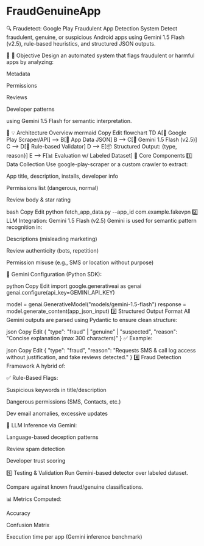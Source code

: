 # FraudGenuineApp
🔍 Fraudetect: Google Play Fraudulent App Detection System
Detect fraudulent, genuine, or suspicious Android apps using Gemini 1.5 Flash (v2.5), rule-based heuristics, and structured JSON outputs.

📌 🎯 Objective
Design an automated system that flags fraudulent or harmful apps by analyzing:

Metadata

Permissions

Reviews

Developer patterns

using Gemini 1.5 Flash for semantic interpretation.

🧱 💡 Architecture Overview
mermaid
Copy
Edit
flowchart TD
    A[📲 Google Play Scraper/API] --> B[🧾 App Data JSON]
    B --> C[🧠 Gemini 1.5 Flash (v2.5)]
    C --> D[🧰 Rule-based Validator]
    D --> E[📦 Structured Output: {type, reason}]
    E --> F[📊 Evaluation w/ Labeled Dataset]
🧩 Core Components
1️⃣ Data Collection
Use google-play-scraper or a custom crawler to extract:

App title, description, installs, developer info

Permissions list (dangerous, normal)

Review body & star rating

bash
Copy
Edit
python fetch_app_data.py --app_id com.example.fakevpn
2️⃣ LLM Integration: Gemini 1.5 Flash (v2.5)
Gemini is used for semantic pattern recognition in:

Descriptions (misleading marketing)

Review authenticity (bots, repetition)

Permission misuse (e.g., SMS or location without purpose)

🔐 Gemini Configuration (Python SDK):

python
Copy
Edit
import google.generativeai as genai
genai.configure(api_key=GEMINI_API_KEY)

model = genai.GenerativeModel("models/gemini-1.5-flash")
response = model.generate_content(app_json_input)
3️⃣ Structured Output Format
All Gemini outputs are parsed using Pydantic to ensure clean structure:

json
Copy
Edit
{
  "type": "fraud" | "genuine" | "suspected",
  "reason": "Concise explanation (max 300 characters)"
}
✅ Example:

json
Copy
Edit
{
  "type": "fraud",
  "reason": "Requests SMS & call log access without justification, and fake reviews detected."
}
4️⃣ Fraud Detection Framework
A hybrid of:

✅ Rule-Based Flags:

Suspicious keywords in title/description

Dangerous permissions (SMS, Contacts, etc.)

Dev email anomalies, excessive updates

🤖 LLM Inference via Gemini:

Language-based deception patterns

Review spam detection

Developer trust scoring

5️⃣ Testing & Validation
Run Gemini-based detector over labeled dataset.

Compare against known fraud/genuine classifications.

📊 Metrics Computed:

Accuracy

Confusion Matrix

Execution time per app (Gemini inference benchmark)
